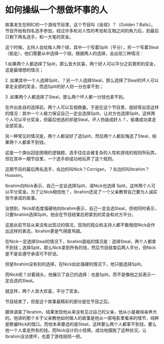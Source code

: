 # 如何操纵一个想做坏事的人

故事发生在BBC的一个游戏节目里，这个节目叫《金球》？（Golden？Balls）。节目开始有四名选手参加，经过许多轮对人性的考验和互相之间的角力后，到最后只剩下两名选手，和一大笔的奖金。 

这个时候，主持人会给每人两个球，其中一个写着Split（平分），另一个写着Steal（偷走），他们需要从中选择一个球。根据两人的选择，会出现三种情况： 

1.如果两个人都选择了Split，那么皆大欢喜，两个好人可以平分之前累积的奖金，这是最理想的情况； 

2 .如果其中一个人选择Split，？另一个人选择Steal，那么选择了Steal的坏人可以拿走全部的奖金，而选Split的好人则一分也拿不到； 

3 .如果两个人都选择了Steal，那么两个坏人都一分钱也拿不到。 

在作出各自的选择前，两个人可以互相商量。于是在这个节目里，就经常出现这样的情况：其中一个人极力保证自己一定会选择Split，让对方也选择Split，这样两个人可以平分奖金，但最后他选的却是Steal，坏人伪装成好人？，偷袭成功拿走全部奖金。 

另一种常见的情况是，两个人都说好了选Split，然后两个人都反悔选了Steal，结果两个人都拿不到钱。 

这是一个类似囚徒困境的逻辑题，选手往往会被复杂的人性和游戏的规则所玩弄。但在其中一期节目里，一个选手却成功地玩弄了这个规则。 

这期节目的最后两名选手，右边的叫Nick？Corrigan，？左边的叫Ibrahim？Hussein。 

Ibrahim向Nick表示，自己一定会选择Split，请Nick也选择 Split，这样两个人可以平分奖金。为了让Nick相信他？，Ibrahim还说了一个父亲教育自己要为人诚实信守承诺的故事。 

没想到，Nick却态度强硬地向Ibrahim表示，自己一定会选Steal，但他同时表示，只要Ibrahim选择Split，他会在节目结束后把拿到的奖金和对方平分。 

这是此前节目从来没有出现过的情况，现场的观众和主持人都不敢相信Nick会作出这样的表态，Ibrahim更是气得直骂娘。 

在Nick一定选择Steal的情况下，Ibrahim面临的情况是：选择Steal，两个人都拿不到钱；选择Split，那么Nick拿到所有的钱，然后节目结束后两人平分，但Nick是不是会遵守承诺可不好说。 

但是Ibrahim没有别的选择，在Nick如此强硬的情况下，他只能选择Split。 

而Nick呢？对着镜头，他展示了自己的选择：也是Split，而不是像他之前表示一定会选的Steal。 

就这样，两个人皆大欢喜，平分了奖金。 

节目结束了，但是这个故事最精彩的部分是在节目之后。 

媒体调查了Ibrahim，结果发现他从来没有见过自己的父亲，他从小是被母亲养大的。他讲的那个关于父亲教他如何做人的故事是他从一部电影里看来的情节，纯粹是欺骗Nick的借口。而他本来要选的是Steal，这样要么两个人都拿不到钱，要么他一个人拿走所有的钱。而Nick设计的小伎俩，成功地摆脱了这种状况，让Ibrahim没法使坏，也耍了游戏规则一把。